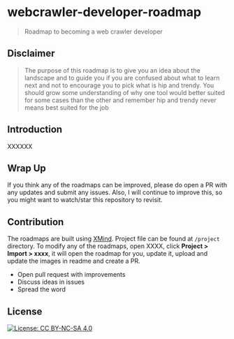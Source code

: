 # webcrawler-developer-roadmap

> Roadmap to becoming a web crawler developer


## Disclaimer
> The purpose of this roadmap is to give you an idea about the landscape and to guide you if you are confused about what to learn next and not to encourage you to pick what is hip and trendy. You should grow some understanding of why one tool would better suited for some cases than the other and remember hip and trendy never means best suited for the job

## Introduction
XXXXXX


## Wrap Up
If you think any of the roadmaps can be improved, please do open a PR with any updates and submit any issues. Also, I will continue to improve this, so you might want to watch/star this repository to revisit.


## Contribution

The roadmaps are built using [XMind](https://www.xmind.net/). Project file can be found at `/project` directory. To modify any of the roadmaps, open XXXX, click **Project > Import > xxxx**, it will open the roadmap for you, update it, upload and update the images in readme and create a PR.		

- Open pull request with improvements
- Discuss ideas in issues
- Spread the word


## License

[![License: CC BY-NC-SA 4.0](https://img.shields.io/badge/License-CC%20BY--NC--SA%204.0-lightgrey.svg)](https://creativecommons.org/licenses/by-nc-sa/4.0/)
